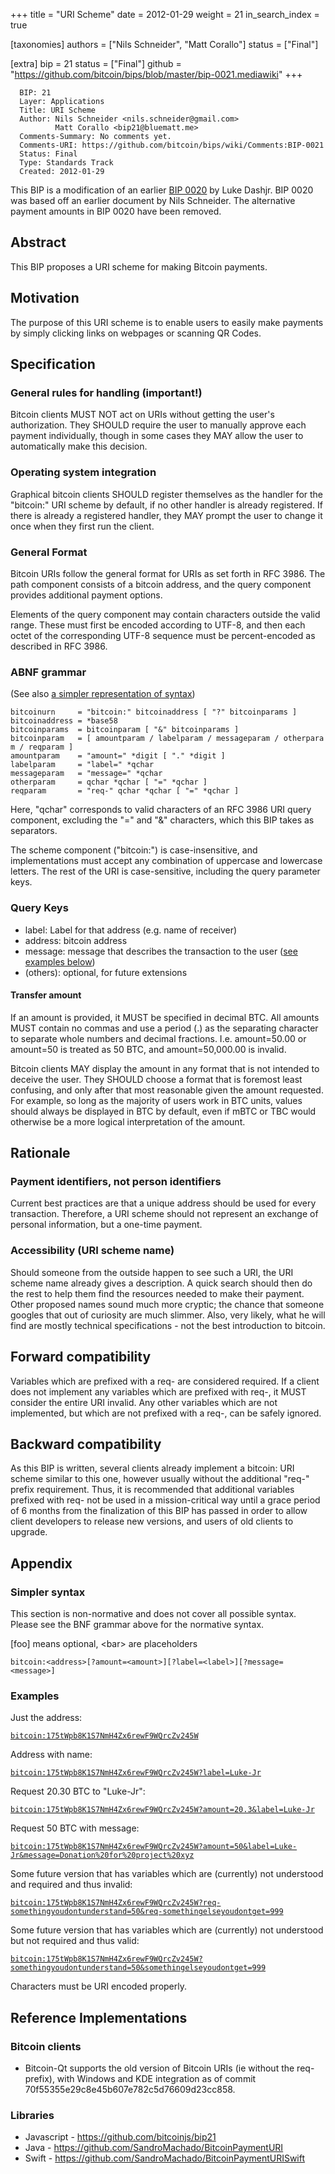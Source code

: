 +++
title = "URI Scheme"
date = 2012-01-29
weight = 21
in_search_index = true

[taxonomies]
authors = ["Nils Schneider", "Matt Corallo"]
status = ["Final"]

[extra]
bip = 21
status = ["Final"]
github = "https://github.com/bitcoin/bips/blob/master/bip-0021.mediawiki"
+++

      BIP: 21
      Layer: Applications
      Title: URI Scheme
      Author: Nils Schneider <nils.schneider@gmail.com>
              Matt Corallo <bip21@bluematt.me>
      Comments-Summary: No comments yet.
      Comments-URI: https://github.com/bitcoin/bips/wiki/Comments:BIP-0021
      Status: Final
      Type: Standards Track
      Created: 2012-01-29

This BIP is a modification of an earlier [BIP
0020](/20) by Luke Dashjr. BIP 0020 was based
off an earlier document by Nils Schneider. The alternative payment
amounts in BIP 0020 have been removed.

## Abstract

This BIP proposes a URI scheme for making Bitcoin payments.

## Motivation

The purpose of this URI scheme is to enable users to easily make
payments by simply clicking links on webpages or scanning QR Codes.

## Specification

### General rules for handling (important!)

Bitcoin clients MUST NOT act on URIs without getting the user's
authorization. They SHOULD require the user to manually approve each
payment individually, though in some cases they MAY allow the user to
automatically make this decision.

### Operating system integration

Graphical bitcoin clients SHOULD register themselves as the handler for
the "bitcoin:" URI scheme by default, if no other handler is already
registered. If there is already a registered handler, they MAY prompt
the user to change it once when they first run the client.

### General Format

Bitcoin URIs follow the general format for URIs as set forth in RFC
3986. The path component consists of a bitcoin address, and the query
component provides additional payment options.

Elements of the query component may contain characters outside the valid
range. These must first be encoded according to UTF-8, and then each
octet of the corresponding UTF-8 sequence must be percent-encoded as
described in RFC 3986.

### ABNF grammar

(See also [a simpler representation of
syntax](#Simpler_syntax "wikilink"))

`bitcoinurn     = "bitcoin:" bitcoinaddress [ "?" bitcoinparams ]`  
`bitcoinaddress = *base58`  
`bitcoinparams  = bitcoinparam [ "&" bitcoinparams ]`  
`bitcoinparam   = [ amountparam / labelparam / messageparam / otherparam / reqparam ]`  
`amountparam    = "amount=" *digit [ "." *digit ]`  
`labelparam     = "label=" *qchar`  
`messageparam   = "message=" *qchar`  
`otherparam     = qchar *qchar [ "=" *qchar ]`  
`reqparam       = "req-" qchar *qchar [ "=" *qchar ]`

Here, "qchar" corresponds to valid characters of an RFC 3986 URI query
component, excluding the "=" and "&" characters, which this BIP takes as
separators.

The scheme component ("bitcoin:") is case-insensitive, and
implementations must accept any combination of uppercase and lowercase
letters. The rest of the URI is case-sensitive, including the query
parameter keys.

### Query Keys

- label: Label for that address (e.g. name of receiver)
- address: bitcoin address
- message: message that describes the transaction to the user ([see
  examples below](#Examples "wikilink"))
- (others): optional, for future extensions

#### Transfer amount

If an amount is provided, it MUST be specified in decimal BTC. All
amounts MUST contain no commas and use a period (.) as the separating
character to separate whole numbers and decimal fractions. I.e.
amount=50.00 or amount=50 is treated as 50 BTC, and amount=50,000.00 is
invalid.

Bitcoin clients MAY display the amount in any format that is not
intended to deceive the user. They SHOULD choose a format that is
foremost least confusing, and only after that most reasonable given the
amount requested. For example, so long as the majority of users work in
BTC units, values should always be displayed in BTC by default, even if
mBTC or TBC would otherwise be a more logical interpretation of the
amount.

## Rationale

### Payment identifiers, not person identifiers

Current best practices are that a unique address should be used for
every transaction. Therefore, a URI scheme should not represent an
exchange of personal information, but a one-time payment.

### Accessibility (URI scheme name)

Should someone from the outside happen to see such a URI, the URI scheme
name already gives a description. A quick search should then do the rest
to help them find the resources needed to make their payment. Other
proposed names sound much more cryptic; the chance that someone googles
that out of curiosity are much slimmer. Also, very likely, what he will
find are mostly technical specifications - not the best introduction to
bitcoin.

## Forward compatibility

Variables which are prefixed with a req- are considered required. If a
client does not implement any variables which are prefixed with req-, it
MUST consider the entire URI invalid. Any other variables which are not
implemented, but which are not prefixed with a req-, can be safely
ignored.

## Backward compatibility

As this BIP is written, several clients already implement a bitcoin: URI
scheme similar to this one, however usually without the additional
"req-" prefix requirement. Thus, it is recommended that additional
variables prefixed with req- not be used in a mission-critical way until
a grace period of 6 months from the finalization of this BIP has passed
in order to allow client developers to release new versions, and users
of old clients to upgrade.

## Appendix

### Simpler syntax

This section is non-normative and does not cover all possible syntax.
Please see the BNF grammar above for the normative syntax.

\[foo\] means optional, \<bar\> are placeholders

`bitcoin:<address>[?amount=<amount>][?label=<label>][?message=<message>]`

### Examples

Just the address:

[`bitcoin:175tWpb8K1S7NmH4Zx6rewF9WQrcZv245W`](bitcoin:175tWpb8K1S7NmH4Zx6rewF9WQrcZv245W)

Address with name:

[`bitcoin:175tWpb8K1S7NmH4Zx6rewF9WQrcZv245W?label=Luke-Jr`](bitcoin:175tWpb8K1S7NmH4Zx6rewF9WQrcZv245W?label=Luke-Jr)

Request 20.30 BTC to "Luke-Jr":

[`bitcoin:175tWpb8K1S7NmH4Zx6rewF9WQrcZv245W?amount=20.3&label=Luke-Jr`](bitcoin:175tWpb8K1S7NmH4Zx6rewF9WQrcZv245W?amount=20.3&label=Luke-Jr)

Request 50 BTC with message:

[`bitcoin:175tWpb8K1S7NmH4Zx6rewF9WQrcZv245W?amount=50&label=Luke-Jr&message=Donation%20for%20project%20xyz`](bitcoin:175tWpb8K1S7NmH4Zx6rewF9WQrcZv245W?amount=50&label=Luke-Jr&message=Donation%20for%20project%20xyz)

Some future version that has variables which are (currently) not
understood and required and thus invalid:

[`bitcoin:175tWpb8K1S7NmH4Zx6rewF9WQrcZv245W?req-somethingyoudontunderstand=50&req-somethingelseyoudontget=999`](bitcoin:175tWpb8K1S7NmH4Zx6rewF9WQrcZv245W?req-somethingyoudontunderstand=50&req-somethingelseyoudontget=999)

Some future version that has variables which are (currently) not
understood but not required and thus valid:

[`bitcoin:175tWpb8K1S7NmH4Zx6rewF9WQrcZv245W?somethingyoudontunderstand=50&somethingelseyoudontget=999`](bitcoin:175tWpb8K1S7NmH4Zx6rewF9WQrcZv245W?somethingyoudontunderstand=50&somethingelseyoudontget=999)

Characters must be URI encoded properly.

## Reference Implementations

### Bitcoin clients

- Bitcoin-Qt supports the old version of Bitcoin URIs (ie without the
  req- prefix), with Windows and KDE integration as of commit
  70f55355e29c8e45b607e782c5d76609d23cc858.

### Libraries

- Javascript - <https://github.com/bitcoinjs/bip21>
- Java - <https://github.com/SandroMachado/BitcoinPaymentURI>
- Swift - <https://github.com/SandroMachado/BitcoinPaymentURISwift>

